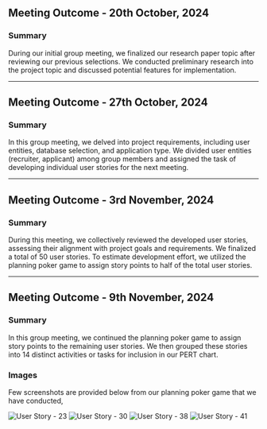 ## Meeting Outcome - 20th October, 2024

### Summary

During our initial group meeting, we finalized our research paper topic after reviewing our previous selections. We conducted preliminary research into the project topic and discussed potential features for implementation.

---

## Meeting Outcome - 27th October, 2024

### Summary

In this group meeting, we delved into project requirements, including user entities, database selection, and application type. We divided user entities (recruiter, applicant) among group members and assigned the task of developing individual user stories for the next meeting.

--- 

## Meeting Outcome - 3rd November, 2024

### Summary

During this meeting, we collectively reviewed the developed user stories, assessing their alignment with project goals and requirements. We finalized a total of 50 user stories. To estimate development effort, we utilized the planning poker game to assign story points to half of the total user stories.

---

## Meeting Outcome - 9th November, 2024

### Summary

In this group meeting, we continued the planning poker game to assign story points to the remaining user stories. We then grouped these stories into 14 distinct activities or tasks for inclusion in our PERT chart. 

### Images

Few screenshots are provided below from our planning poker game that we have conducted,

![User Story - 23](https://i.imgur.com/tjF0XJt.png)
![User Story - 30](https://i.imgur.com/XpPkjIu.png)
![User Story - 38](https://i.imgur.com/jIYCNGP.png)
![User Story - 41](https://i.imgur.com/XP1Cpz1.png)
